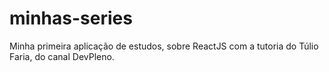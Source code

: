 # minhas-series
Minha primeira aplicação de estudos, sobre ReactJS com a tutoria do Túlio Faria, do canal DevPleno.
